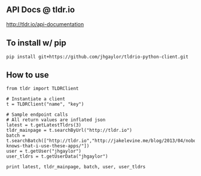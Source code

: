## API Docs @ tldr.io

http://tldr.io/api-documentation

## To install w/ pip

    pip install git+https://github.com/jhgaylor/tldrio-python-client.git

## How to use

    from tldr import TLDRClient

    # Instantiate a client
    t = TLDRClient("name", "key")

    # Sample endpoint calls
    # All return values are inflated json
    latest = t.getLatestTldrs(3)
    tldr_mainpage = t.searchByUrl("http://tldr.io")
    batch = t.searchBatch(["http://tldr.io","http://jakelevine.me/blog/2013/04/nobody-knows-that-i-use-these-apps/"])
    user = t.getUser("jhgaylor")
    user_tldrs = t.getUserData("jhgaylor")

    print latest, tldr_mainpage, batch, user, user_tldrs